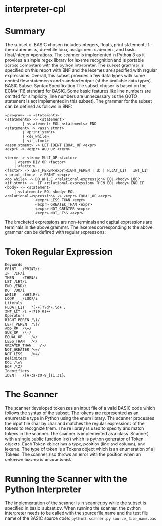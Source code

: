 # interpreter-cpl
# Summary 
The subset of BASIC chosen includes integers, floats, print statement, if -then statements, do-while loop, assignment statement, and basic float/integer operations. The scanner is implemented in Python 3 as it provides a simple regex library for lexeme recognition and is portable across computers with the python interpreter. The subset grammar is specified on this report with BNF and the lexemes are specified with regular expressions. Overall, this subset provides a few data types with some control flow statements and standard output (of the available data types).
BASIC Subset Syntax Specification
The subset chosen is based on the ECMA-116 standard for BASIC. Some basic features like line numbers are omitted for simplicity (line numbers are unnecessary as the GOTO statement is not implemented in this subset). The grammar for the subset can be defined as follows in BNF:
```
<program> -> <statements>
<statements> -> <statement> 
		| <statement> EOL <statements> END
<statement> -> <assn_stmnt>
		| <print_stmnt>
		| <do_while>
		| <if_stmnt>
<assn_stment> -> LET IDENT EQUAL_OP <expr>
<expr> -> <expr> ADD_OP <term>

<term> -> <term> MULT_OP <factor>
	| <term> DIV_OP <factor>
	| <factor>
<factor> -> LEFT_PEREN<expr>RIGHT_PEREN | ID | FLOAT_LIT | INT_LIT
< print_stmnt> -> PRINT <expr>
<do_while> -> DO WHILE <relational-expression> EOL <body> LOOP
<if_stmnt> ->  IF <relational-expression> THEN EOL <body> END IF
<body> -> <statement>
	| <statement> EOL <body> EOL
<relational-expression> -> <expr> EQUAL_OP <expr>
			| <expr> LESS_THAN <expr>
			| <expr> GREATER_THAN <expr>
			| <expr> NOT_GREATER <expr>
			| <expr> NOT_LESS <expr>
```
The bracketed expressions are non-terminals and capital expressions are terminals in the above grammar. The lexemes corresponding to the above grammar can be defined with regular expressions: 
# Token	Regular Expression 
```
Keywords
PRINT	/PRINT/i
IF	/IF/i
THEN	/THEN/i
LET	/LET/i
END	/END/i
DO	/DO/i
WHILE	/WHILE/i
LOOP	/LOOP/i
Literals
FLOAT_LIT	/[-+]?\d*\.\d+ /
INT_LIT	/[-+]?[0-9]+/
Operators
RIGHT_PEREN	/\)/
LEFT_PEREN	/\(/
ADD_OP	/\+/
SUB_OP	/\-/
EQUAL_OP	/=/
LESS_THAN	/</
GREATER_THAN	/>/
NOT_GREATER	/<=/
NOT_LESS	/>=/
Delimiters
EOL	/\n\
EOF	/\Z/
Identifiers
IDENT	/[A-Za-z0-9_]{1,31}/
```

# The Scanner
The scanner developed tokenizes an input file of a valid BASIC code which follows the syntax of the subset. The tokens are represented as an enumerable type in Python using the enum library. The scanner processes the input file char by char and matches the regular expressions of the tokens to recognize them. The re library is used to specify and match tokens in the scanner. The scanner is implemented as a class (Scanner) with a single public function lex() which is python generator of Token objects. Each Token object has a type, position (line and column), and lexeme. The type of token is a Tokens object which is an enumeration of all Tokens. The scanner also throws an error with the position when an unknown lexeme is encountered.

# Running the Scanner with the Python Interpreter
The implementation of the scanner is in scanner.py while the subset is specified in basic_subset.py. When running the scanner, the python interpreter needs to be called with the source file name and the test file name of the BASIC source code:
```python3 scanner.py source_file_name.bas ```
